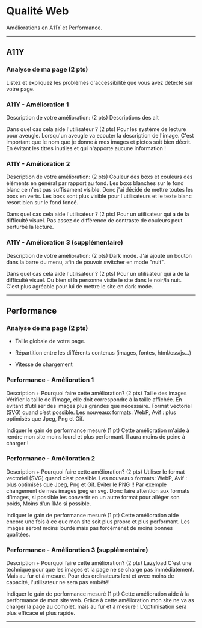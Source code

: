 # Qualité Web

Améliorations en A11Y et Performance.

---

## A11Y

### Analyse de ma page (2 pts)

Listez et expliquez les problèmes d'accessibilité que vous avez détecté sur votre page.

### A11Y - Amélioration 1

Description de votre amélioration: (2 pts)
Descriptions des alt

Dans quel cas cela aide l'utilisateur ? (2 pts)
Pour les système de lecture pour aveugle. Lorsqu'un aveugle va ecouter la description de l'image. C'est important que le nom que je donne à mes images et pictos soit bien décrit. En évitant les titres inutiles et qui n'apporte aucune information ! 

### A11Y - Amélioration 2

Description de votre amélioration: (2 pts)
Couleur des boxs et couleurs des éléments en général par rapport au fond.
Les boxs blanches sur le fond blanc ce n'est pas suffisament visible. Donc j'ai décidé de mettre toutes les boxs en verts. Les boxs sont plus visible pour l'utilisateurs et le texte blanc resort bien sur le fond foncé.

Dans quel cas cela aide l'utilisateur ? (2 pts)
Pour un utilisateur qui a de la difficulté visuel. 
Pas assez de différence de contraste de couleurs peut perturbé la lecture.

### A11Y - Amélioration 3 (supplémentaire)

Description de votre amélioration: (2 pts)
Dark mode. J'ai ajouté un bouton dans la barre du menu, afin de pouvoir switcher en mode "nuit".

Dans quel cas cela aide l'utilisateur ? (2 pts)
Pour un utilisateur qui a de la difficulté visuel. Ou bien si la personne visite le site dans le noir/la nuit. C'est plus agréable pour lui de mettre le site en dark mode.

---

## Performance

### Analyse de ma page (2 pts)

- Taille globale de votre page.

- Répartition entre les différents contenus (images, fontes, html/css/js...)

- Vitesse de chargement

### Performance - Amélioration 1

Description + Pourquoi faire cette amélioration? (2 pts)
Taille des images
Vérifier la taille de l’image, elle doit correspondre à la taille affichée. En évitant d’utiliser des images plus grandes que nécessaire.
Format vectoriel (SVG) quand c’est possible.
Les nouveaux formats: WebP, Avif : plus optimisés que Jpeg, Png et Gif.

Indiquer le gain de performance mesuré (1 pt)
Cette amélioration m'aide à rendre mon site moins lourd et plus performant. Il aura moins de peine à charger !

### Performance - Amélioration 2

Description + Pourquoi faire cette amélioration? (2 pts)
Utiliser le format vectoriel (SVG) quand c’est possible.
Les nouveaux formats: WebP, Avif : plus optimisés que Jpeg, Png et Gif. Eviter le PNG !!
Par exemple changement de mes images jpeg en svg.
Donc faire attention aux formats d’images, si possible les convertir en un autre format pour alléger son poids, Moins d’un 1Mo si possible.

Indiquer le gain de performance mesuré (1 pt)
Cette amélioration aide encore une fois à ce que mon site soit plus propre et plus performant. Les images seront moins lourde mais pas forcémenet de moins bonnes qualitées.

### Performance - Amélioration 3 (supplémentaire)

Description + Pourquoi faire cette amélioration? (2 pts)
Lazyload
C'est une technique pour que les images et la page ne se charge pas immédiatement. Mais au fur et à mesure. Pour des ordinateurs lent et avec moins de capacité, l'utilisateur ne sera pas embêté!

Indiquer le gain de performance mesuré (1 pt)
Cette amélioration aide à la performance de mon site web. Grâce à cette amélioration mon site ne va as charger la page au complet, mais au fur et à mesure ! L'optimisation sera plus efficace et plus rapide.

---
